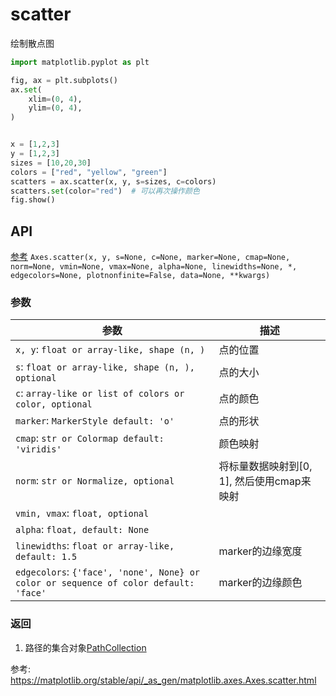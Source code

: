 # scatter


绘制散点图

```python
import matplotlib.pyplot as plt

fig, ax = plt.subplots()
ax.set(
    xlim=(0, 4),
    ylim=(0, 4),
)


x = [1,2,3]
y = [1,2,3]
sizes = [10,20,30]
colors = ["red", "yellow", "green"]
scatters = ax.scatter(x, y, s=sizes, c=colors)
scatters.set(color="red")  # 可以再次操作颜色
fig.show()
```


## API
[参考](https://matplotlib.org/stable/api/_as_gen/matplotlib.axes.Axes.scatter.html#matplotlib.axes.Axes.scatter)
`Axes.scatter(x, y, s=None, c=None, marker=None, cmap=None, norm=None, vmin=None, vmax=None, alpha=None, linewidths=None, *, edgecolors=None, plotnonfinite=False, data=None, **kwargs)`
### 参数
参数|描述
--|--
`x, y`: `float or array-like, shape (n, )`|点的位置
`s`: `float or array-like, shape (n, ), optional`|点的大小
`c`: `array-like or list of colors or color, optional`|点的颜色
`marker`: `MarkerStyle default: 'o'`|点的形状
`cmap`: `str or Colormap default: 'viridis'`|颜色映射
`norm`: `str or Normalize, optional`|将标量数据映射到$[0,1]$, 然后使用cmap来映射
`vmin, vmax`: `float, optional`|
`alpha`: `float, default: None`|
`linewidths`: `float or array-like, default: 1.5`|marker的边缘宽度
`edgecolors`: `{'face', 'none', None} or color or sequence of color default: 'face'`|marker的边缘颜色

### 返回
1. 路径的集合对象[PathCollection](https://matplotlib.org/stable/api/collections_api.html#matplotlib.collections.PathCollection)


参考:
https://matplotlib.org/stable/api/_as_gen/matplotlib.axes.Axes.scatter.html
